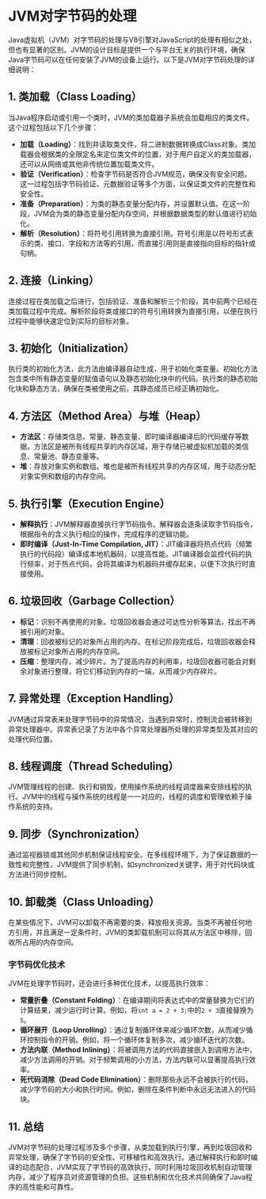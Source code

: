 # JVM对字节码的处理

Java虚拟机（JVM）对字节码的处理与V8引擎对JavaScript的处理有相似之处，但也有显著的区别。JVM的设计目标是提供一个与平台无关的执行环境，确保Java字节码可以在任何安装了JVM的设备上运行。以下是JVM对字节码处理的详细说明：

## 1. 类加载（Class Loading）

当Java程序启动或引用一个类时，JVM的类加载器子系统会加载相应的类文件。这个过程包括以下几个步骤：

* **加载（Loading）**：找到并读取类文件，将二进制数据转换成Class对象。类加载器会根据类的全限定名来定位类文件的位置，对于用户自定义的类加载器，还可以从网络或其他非传统位置加载类文件。
* **验证（Verification）**：检查字节码是否符合JVM规范，确保没有安全问题。这一过程包括字节码验证、元数据验证等多个方面，以保证类文件的完整性和安全性。
* **准备（Preparation）**：为类的静态变量分配内存，并设置默认值。在这一阶段，JVM会为类的静态变量分配内存空间，并根据数据类型的默认值进行初始化。
* **解析（Resolution）**：将符号引用转换为直接引用。符号引用是以符号形式表示的类、接口、字段和方法等的引用，而直接引用则是直接指向目标的指针或句柄。

## 2. 连接（Linking）

连接过程在类加载之后进行，包括验证、准备和解析三个阶段，其中前两个已经在类加载过程中完成。解析阶段将类或接口的符号引用转换为直接引用，以便在执行过程中能够快速定位到实际的目标对象。

## 3. 初始化（Initialization）

执行类的初始化方法，此方法由编译器自动生成，用于初始化类变量。初始化方法包含类中所有静态变量的赋值语句以及静态初始化块中的代码。执行类的静态初始化块和静态方法，确保在类被使用之前，其静态成员已经正确初始化。

## 4. 方法区（Method Area）与堆（Heap）

* **方法区**：存储类信息、常量、静态变量、即时编译器编译后的代码缓存等数据。方法区是被所有线程共享的内存区域，用于存储已被虚拟机加载的类信息、常量池、静态变量等。
* **堆**：存放对象实例和数组。堆也是被所有线程共享的内存区域，用于动态分配对象实例和数组的内存空间。

## 5. 执行引擎（Execution Engine）

* **解释执行**：JVM解释器直接执行字节码指令。解释器会逐条读取字节码指令，根据指令的含义执行相应的操作，完成程序的逻辑功能。
* **即时编译（Just-In-Time Compilation, JIT）**：JIT编译器将热点代码（频繁执行的代码段）编译成本地机器码，以提高性能。JIT编译器会监控代码的执行频率，对于热点代码，会将其编译为机器码并缓存起来，以便下次执行时直接使用。

## 6. 垃圾回收（Garbage Collection）

* **标记**：识别不再使用的对象。垃圾回收器会通过可达性分析等算法，找出不再被引用的对象。
* **清理**：回收被标记的对象所占用的内存。在标记阶段完成后，垃圾回收器会释放被标记对象所占用的内存空间。
* **压缩**：整理内存，减少碎片。为了提高内存的利用率，垃圾回收器可能会对剩余对象进行整理，将它们移动到内存的一端，从而减少内存碎片。

## 7. 异常处理（Exception Handling）

JVM通过异常表来处理字节码中的异常情况，当遇到异常时，控制流会被转移到异常处理器中。异常表记录了方法中各个异常处理器所处理的异常类型及其对应的处理代码位置。

## 8. 线程调度（Thread Scheduling）

JVM管理线程的创建、执行和销毁，使用操作系统的线程调度器来安排线程的执行。JVM中的线程与操作系统的线程是一一对应的，线程的调度和管理依赖于操作系统的支持。

## 9. 同步（Synchronization）

通过监视器锁或其他同步机制保证线程安全。在多线程环境下，为了保证数据的一致性和完整性，JVM提供了同步机制，如synchronized关键字，用于对代码块或方法进行同步控制。

## 10. 卸载类（Class Unloading）

在某些情况下，JVM可以卸载不再需要的类，释放相关资源。当类不再被任何地方引用，并且满足一定条件时，JVM的类卸载机制可以将其从方法区中移除，回收所占用的内存空间。

### 字节码优化技术

JVM在处理字节码时，还会进行多种优化技术，以提高执行效率：

* **常量折叠（Constant Folding）**：在编译期间将表达式中的常量替换为它们的计算结果，减少运行时计算。例如，将`int a = 2 + 3;`中的`2 + 3`直接替换为`5`。
* **循环展开（Loop Unrolling）**：通过复制循环体来减少循环次数，从而减少循环控制指令的开销。例如，将一个循环体复制多次，减少循环迭代的次数。
* **方法内联（Method Inlining）**：将被调用方法的代码直接嵌入到调用方法中，减少方法调用的开销。对于频繁调用的小方法，方法内联可以显著提高执行效率。
* **死代码消除（Dead Code Elimination）**：删除那些永远不会被执行的代码，减少字节码的大小和执行时间。例如，删除在条件判断中永远无法进入的代码块。

## 11. 总结

JVM对字节码的处理过程涉及多个步骤，从类加载到执行引擎，再到垃圾回收和异常处理，确保了字节码的安全性、可移植性和高效执行。通过解释执行和即时编译的动态配合，JVM实现了字节码的高效执行，同时利用垃圾回收机制自动管理内存，减少了程序员对资源管理的负担。这些机制和优化技术共同确保了Java程序的高性能和可靠性。
